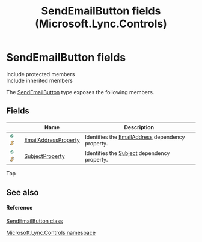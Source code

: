 ﻿---
title: SendEmailButton fields (Microsoft.Lync.Controls)
TOCTitle: SendEmailButton fields
ms:assetid: Fields.T:Microsoft.Lync.Controls.SendEmailButton_DI_3_UC_OCS14MrefLyncWPF
ms:mtpsurl: https://msdn.microsoft.com/en-us/library/microsoft.lync.controls.sendemailbutton_di_3_uc_ocs14mreflyncwpf_fields(v=office.15)
ms:contentKeyID: 48601987
ms.date: 07/28/2014
mtps_version: v=office.15
---

# SendEmailButton fields

Include protected members  
Include inherited members  

The [SendEmailButton](sendemailbutton-class-microsoft-lync-controls_1.md) type exposes the following members.

## Fields

<table>
<thead>
<tr class="header">
<th> </th>
<th>Name</th>
<th>Description</th>
</tr>
</thead>
<tbody>
<tr class="odd">
<td><img src="images/Hh380180.pubfield(Office.15).gif" title="Public field" alt="Public field" /><img src="images/Hh365030.static(Office.15).gif" title="Static member" alt="Static member" /></td>
<td><a href="sendemailbutton-emailaddressproperty-field-microsoft-lync-controls_1.md">EmailAddressProperty</a></td>
<td>Identifies the <a href="sendemailbutton-emailaddress-property-microsoft-lync-controls_1.md">EmailAddress</a> dependency property.</td>
</tr>
<tr class="even">
<td><img src="images/Hh380180.pubfield(Office.15).gif" title="Public field" alt="Public field" /><img src="images/Hh365030.static(Office.15).gif" title="Static member" alt="Static member" /></td>
<td><a href="sendemailbutton-subjectproperty-field-microsoft-lync-controls_1.md">SubjectProperty</a></td>
<td>Identifies the <a href="sendemailbutton-subject-property-microsoft-lync-controls_1.md">Subject</a> dependency property.</td>
</tr>
</tbody>
</table>


Top

## See also

#### Reference

[SendEmailButton class](sendemailbutton-class-microsoft-lync-controls_1.md)

[Microsoft.Lync.Controls namespace](microsoft-lync-controls-namespace_1.md)

